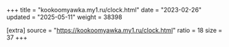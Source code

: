 +++
title = "kookoomyawka.my1.ru/clock.html"
date = "2023-02-26"
updated = "2025-05-11"
weight = 38398

[extra]
source = "https://kookoomyawka.my1.ru/clock.html"
ratio = 18
size = 37
+++
